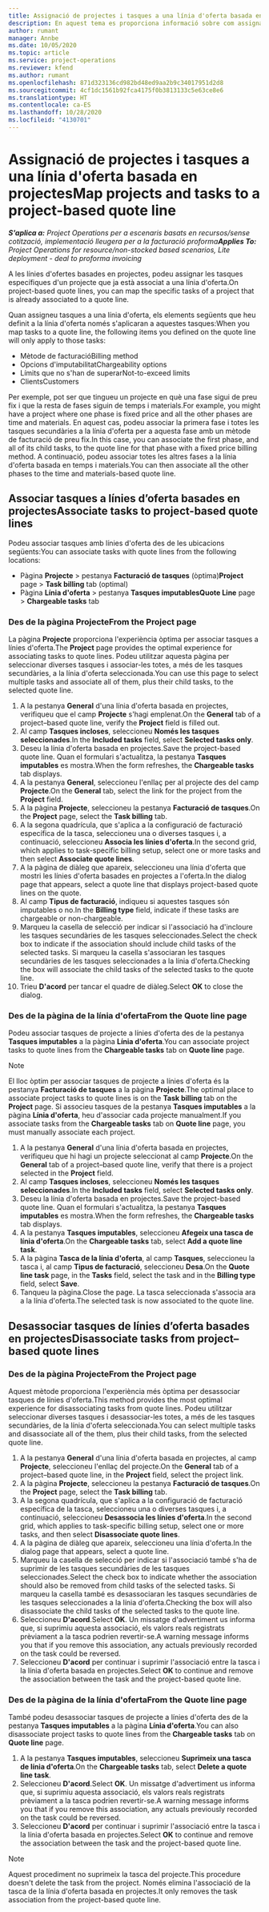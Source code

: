 ```yaml
---
title: Assignació de projectes i tasques a una línia d'oferta basada en projectes
description: En aquest tema es proporciona informació sobre com assignar projectes i tasques a una línia de tasca basada en projectes.
author: rumant
manager: Annbe
ms.date: 10/05/2020
ms.topic: article
ms.service: project-operations
ms.reviewer: kfend
ms.author: rumant
ms.openlocfilehash: 871d323136cd982bd48ed9aa2b9c34017951d2d8
ms.sourcegitcommit: 4cf1dc1561b92fca4175f0b3813133c5e63ce8e6
ms.translationtype: HT
ms.contentlocale: ca-ES
ms.lasthandoff: 10/28/2020
ms.locfileid: "4130701"
---
```

# <a name="map-projects-and-tasks-to-a-project-based-quote-line"></a><span data-ttu-id="c2795-103">Assignació de projectes i tasques a una línia d'oferta basada en projectes</span><span class="sxs-lookup"><span data-stu-id="c2795-103">Map projects and tasks to a project-based quote line</span></span>

<span data-ttu-id="c2795-104">_**S'aplica a:** Project Operations per a escenaris basats en recursos/sense cotització, implementació lleugera per a la facturació proforma_</span><span class="sxs-lookup"><span data-stu-id="c2795-104">_**Applies To:** Project Operations for resource/non-stocked based scenarios, Lite deployment - deal to proforma invoicing_</span></span>

<span data-ttu-id="c2795-105">A les línies d'ofertes basades en projectes, podeu assignar les tasques específiques d'un projecte que ja està associat a una línia d'oferta.</span><span class="sxs-lookup"><span data-stu-id="c2795-105">On project-based quote lines, you can map the specific tasks of a project that is already associated to a quote line.</span></span>

<span data-ttu-id="c2795-106">Quan assigneu tasques a una línia d'oferta, els elements següents que heu definit a la línia d'oferta només s'aplicaran a aquestes tasques:</span><span class="sxs-lookup"><span data-stu-id="c2795-106">When you map tasks to a quote line, the following items you defined on the quote line will only apply to those tasks:</span></span>

- <span data-ttu-id="c2795-107">Mètode de facturació</span><span class="sxs-lookup"><span data-stu-id="c2795-107">Billing method</span></span>
- <span data-ttu-id="c2795-108">Opcions d'imputabilitat</span><span class="sxs-lookup"><span data-stu-id="c2795-108">Chargeability options</span></span>
- <span data-ttu-id="c2795-109">Límits que no s'han de superar</span><span class="sxs-lookup"><span data-stu-id="c2795-109">Not-to-exceed limits</span></span>
- <span data-ttu-id="c2795-110">Clients</span><span class="sxs-lookup"><span data-stu-id="c2795-110">Customers</span></span>

<span data-ttu-id="c2795-111">Per exemple, pot ser que tingueu un projecte en què una fase sigui de preu fix i que la resta de fases siguin de temps i materials.</span><span class="sxs-lookup"><span data-stu-id="c2795-111">For example, you might have a project where one phase is fixed price and all the other phases are time and materials.</span></span> <span data-ttu-id="c2795-112">En aquest cas, podeu associar la primera fase i totes les tasques secundàries a la línia d'oferta per a aquesta fase amb un mètode de facturació de preu fix.</span><span class="sxs-lookup"><span data-stu-id="c2795-112">In this case, you can associate the first phase, and all of its child tasks, to the quote line for that phase with a fixed price billing method.</span></span> <span data-ttu-id="c2795-113">A continuació, podeu associar totes les altres fases a la línia d'oferta basada en temps i materials.</span><span class="sxs-lookup"><span data-stu-id="c2795-113">You can then associate all the other phases to the time and materials-based quote line.</span></span>

## <a name="associate-tasks-to-project-based-quote-lines"></a><span data-ttu-id="c2795-114">Associar tasques a línies d’oferta basades en projectes</span><span class="sxs-lookup"><span data-stu-id="c2795-114">Associate tasks to project-based quote lines</span></span>

<span data-ttu-id="c2795-115">Podeu associar tasques amb línies d'oferta des de les ubicacions següents:</span><span class="sxs-lookup"><span data-stu-id="c2795-115">You can associate tasks with quote lines from the following locations:</span></span>

- <span data-ttu-id="c2795-116">Pàgina **Projecte** > pestanya **Facturació de tasques** (òptima)</span><span class="sxs-lookup"><span data-stu-id="c2795-116">**Project** page > **Task billing** tab (optimal)</span></span>
- <span data-ttu-id="c2795-117">Pàgina **Línia d'oferta** > pestanya **Tasques imputables**</span><span class="sxs-lookup"><span data-stu-id="c2795-117">**Quote Line** page > **Chargeable tasks** tab</span></span> 

### <a name="from-the-project-page"></a><span data-ttu-id="c2795-118">Des de la pàgina Projecte</span><span class="sxs-lookup"><span data-stu-id="c2795-118">From the Project page</span></span>

<span data-ttu-id="c2795-119">La pàgina **Projecte** proporciona l'experiència òptima per associar tasques a línies d'oferta.</span><span class="sxs-lookup"><span data-stu-id="c2795-119">The **Project** page provides the optimal experience for associating tasks to quote lines.</span></span> <span data-ttu-id="c2795-120">Podeu utilitzar aquesta pàgina per seleccionar diverses tasques i associar-les totes, a més de les tasques secundàries, a la línia d'oferta seleccionada.</span><span class="sxs-lookup"><span data-stu-id="c2795-120">You can use this page to select multiple tasks and associate all of them, plus their child tasks, to the selected quote line.</span></span>

1. <span data-ttu-id="c2795-121">A la pestanya **General** d'una línia d'oferta basada en projectes, verifiqueu que el camp **Projecte** s'hagi emplenat.</span><span class="sxs-lookup"><span data-stu-id="c2795-121">On the **General** tab of a project–based quote line, verify the **Project** field is filled out.</span></span>
2. <span data-ttu-id="c2795-122">Al camp **Tasques incloses**, seleccioneu **Només les tasques seleccionades**.</span><span class="sxs-lookup"><span data-stu-id="c2795-122">In the **Included tasks** field, select **Selected tasks only**.</span></span>
3. <span data-ttu-id="c2795-123">Deseu la línia d'oferta basada en projectes.</span><span class="sxs-lookup"><span data-stu-id="c2795-123">Save the project-based quote line.</span></span> <span data-ttu-id="c2795-124">Quan el formulari s'actualitza, la pestanya **Tasques imputables** es mostra.</span><span class="sxs-lookup"><span data-stu-id="c2795-124">When the form refreshes, the **Chargeable tasks** tab displays.</span></span>
4. <span data-ttu-id="c2795-125">A la pestanya **General**, seleccioneu l'enllaç per al projecte des del camp **Projecte**.</span><span class="sxs-lookup"><span data-stu-id="c2795-125">On the **General** tab, select the link for the project from the **Project** field.</span></span>
5. <span data-ttu-id="c2795-126">A la pàgina **Projecte**, seleccioneu la pestanya **Facturació de tasques**.</span><span class="sxs-lookup"><span data-stu-id="c2795-126">On the **Project** page, select the **Task billing** tab.</span></span>
6. <span data-ttu-id="c2795-127">A la segona quadrícula, que s'aplica a la configuració de facturació específica de la tasca, seleccioneu una o diverses tasques i, a continuació, seleccioneu **Associa les línies d'oferta**.</span><span class="sxs-lookup"><span data-stu-id="c2795-127">In the second grid, which applies to task-specific billing setup, select one or more tasks and then select **Associate quote lines**.</span></span>
7. <span data-ttu-id="c2795-128">A la pàgina de diàleg que apareix, seleccioneu una línia d'oferta que mostri les línies d'oferta basades en projectes a l'oferta.</span><span class="sxs-lookup"><span data-stu-id="c2795-128">In the dialog page that appears, select a quote line that displays project-based quote lines on the quote.</span></span>
8. <span data-ttu-id="c2795-129">Al camp **Tipus de facturació**, indiqueu si aquestes tasques són imputables o no.</span><span class="sxs-lookup"><span data-stu-id="c2795-129">In the **Billing type** field, indicate if these tasks are chargeable or non-chargeable.</span></span>
9. <span data-ttu-id="c2795-130">Marqueu la casella de selecció per indicar si l'associació ha d'incloure les tasques secundàries de les tasques seleccionades.</span><span class="sxs-lookup"><span data-stu-id="c2795-130">Select the check box to indicate if the association should include child tasks of the selected tasks.</span></span> <span data-ttu-id="c2795-131">Si marqueu la casella s'associaran les tasques secundàries de les tasques seleccionades a la línia d'oferta.</span><span class="sxs-lookup"><span data-stu-id="c2795-131">Checking the box will associate the child tasks of the selected tasks to the quote line.</span></span>
10. <span data-ttu-id="c2795-132">Trieu **D'acord** per tancar el quadre de diàleg.</span><span class="sxs-lookup"><span data-stu-id="c2795-132">Select **OK** to close the dialog.</span></span>

### <a name="from-the-quote-line-page"></a><span data-ttu-id="c2795-133">Des de la pàgina de la línia d'oferta</span><span class="sxs-lookup"><span data-stu-id="c2795-133">From the Quote line page</span></span>

<span data-ttu-id="c2795-134">Podeu associar tasques de projecte a línies d'oferta des de la pestanya **Tasques imputables** a la pàgina **Línia d'oferta**.</span><span class="sxs-lookup"><span data-stu-id="c2795-134">You can associate project tasks to quote lines from the **Chargeable tasks** tab on **Quote line** page.</span></span>

>[!NOTE]
><span data-ttu-id="c2795-135">El lloc òptim per associar tasques de projecte a línies d'oferta és la pestanya **Facturació de tasques** a la pàgina **Projecte**.</span><span class="sxs-lookup"><span data-stu-id="c2795-135">The optimal place to associate project tasks to quote lines is on the **Task billing** tab on the **Project** page.</span></span> <span data-ttu-id="c2795-136">Si associeu tasques de la pestanya **Tasques imputables** a la pàgina **Línia d'oferta**, heu d'associar cada projecte manualment.</span><span class="sxs-lookup"><span data-stu-id="c2795-136">If you associate tasks from the **Chargeable tasks** tab on **Quote line** page, you must manually associate each project.</span></span>

1. <span data-ttu-id="c2795-137">A la pestanya **General** d'una línia d'oferta basada en projectes, verifiqueu que hi hagi un projecte seleccionat al camp **Projecte**.</span><span class="sxs-lookup"><span data-stu-id="c2795-137">On the **General** tab of a project–based quote line, verify that there is a project selected in the **Project** field.</span></span>
2. <span data-ttu-id="c2795-138">Al camp **Tasques incloses**, seleccioneu **Només les tasques seleccionades**.</span><span class="sxs-lookup"><span data-stu-id="c2795-138">In the **Included tasks** field, select **Selected tasks only**.</span></span>
3. <span data-ttu-id="c2795-139">Deseu la línia d'oferta basada en projectes.</span><span class="sxs-lookup"><span data-stu-id="c2795-139">Save the project-based quote line.</span></span> <span data-ttu-id="c2795-140">Quan el formulari s'actualitza, la pestanya **Tasques imputables** es mostra.</span><span class="sxs-lookup"><span data-stu-id="c2795-140">When the form refreshes, the **Chargeable tasks** tab displays.</span></span>
4. <span data-ttu-id="c2795-141">A la pestanya **Tasques imputables**, seleccioneu **Afegeix una tasca de línia d'oferta**.</span><span class="sxs-lookup"><span data-stu-id="c2795-141">On the **Chargeable tasks** tab, select **Add a quote line task**.</span></span>
5. <span data-ttu-id="c2795-142">A la pàgina **Tasca de la línia d'oferta**, al camp **Tasques**, seleccioneu la tasca i, al camp **Tipus de facturació**, seleccioneu **Desa**.</span><span class="sxs-lookup"><span data-stu-id="c2795-142">On the **Quote line task** page, in the **Tasks** field, select the task and in the **Billing type** field, select **Save**.</span></span> 
6. <span data-ttu-id="c2795-143">Tanqueu la pàgina.</span><span class="sxs-lookup"><span data-stu-id="c2795-143">Close the page.</span></span> <span data-ttu-id="c2795-144">La tasca seleccionada s'associa ara a la línia d'oferta.</span><span class="sxs-lookup"><span data-stu-id="c2795-144">The selected task is now associated to the quote line.</span></span>

## <a name="disassociate-tasks-from-projectbased-quote-lines"></a><span data-ttu-id="c2795-145">Desassociar tasques de línies d’oferta basades en projectes</span><span class="sxs-lookup"><span data-stu-id="c2795-145">Disassociate tasks from project–based quote lines</span></span>

### <a name="from-the-project-page"></a><span data-ttu-id="c2795-146">Des de la pàgina Projecte</span><span class="sxs-lookup"><span data-stu-id="c2795-146">From the Project page</span></span>

<span data-ttu-id="c2795-147">Aquest mètode proporciona l'experiència més òptima per desassociar tasques de línies d'oferta.</span><span class="sxs-lookup"><span data-stu-id="c2795-147">This method provides the most optimal experience for disassociating tasks from quote lines.</span></span> <span data-ttu-id="c2795-148">Podeu utilitzar seleccionar diverses tasques i desassociar-les totes, a més de les tasques secundàries, de la línia d'oferta seleccionada.</span><span class="sxs-lookup"><span data-stu-id="c2795-148">You can select multiple tasks and disassociate all of the them, plus their child tasks, from the selected quote line.</span></span>

1. <span data-ttu-id="c2795-149">A la pestanya **General** d'una línia d'oferta basada en projectes, al camp **Projecte**, seleccioneu l'enllaç del projecte.</span><span class="sxs-lookup"><span data-stu-id="c2795-149">On the **General** tab of a project–based quote line, in the **Project** field, select the project link.</span></span>
2. <span data-ttu-id="c2795-150">A la pàgina **Projecte**, seleccioneu la pestanya **Facturació de tasques**.</span><span class="sxs-lookup"><span data-stu-id="c2795-150">On the **Project** page, select the **Task billing** tab.</span></span>
3. <span data-ttu-id="c2795-151">A la segona quadrícula, que s'aplica a la configuració de facturació específica de la tasca, seleccioneu una o diverses tasques i, a continuació, seleccioneu **Desassocia les línies d'oferta**.</span><span class="sxs-lookup"><span data-stu-id="c2795-151">In the second grid, which applies to task-specific billing setup, select one or more tasks, and then select **Disassociate quote lines**.</span></span>
4. <span data-ttu-id="c2795-152">A la pàgina de diàleg que apareix, seleccioneu una línia d'oferta.</span><span class="sxs-lookup"><span data-stu-id="c2795-152">In the dialog page that appears, select a quote line.</span></span>
5. <span data-ttu-id="c2795-153">Marqueu la casella de selecció per indicar si l'associació també s'ha de suprimir de les tasques secundàries de les tasques seleccionades.</span><span class="sxs-lookup"><span data-stu-id="c2795-153">Select the check box to indicate whether the association should also be removed from child tasks of the selected tasks.</span></span> <span data-ttu-id="c2795-154">Si marqueu la casella també es desassociaran les tasques secundàries de les tasques seleccionades a la línia d'oferta.</span><span class="sxs-lookup"><span data-stu-id="c2795-154">Checking the box will also disassociate the child tasks of the selected tasks to the quote line.</span></span>
6. <span data-ttu-id="c2795-155">Seleccioneu **D'acord**.</span><span class="sxs-lookup"><span data-stu-id="c2795-155">Select **OK**.</span></span> <span data-ttu-id="c2795-156">Un missatge d'advertiment us informa que, si suprimiu aquesta associació, els valors reals registrats prèviament a la tasca podrien revertir-se.</span><span class="sxs-lookup"><span data-stu-id="c2795-156">A warning message informs you that if you remove this association, any actuals previously recorded on the task could be reversed.</span></span> 
7. <span data-ttu-id="c2795-157">Seleccioneu **D'acord** per continuar i suprimir l'associació entre la tasca i la línia d'oferta basada en projectes.</span><span class="sxs-lookup"><span data-stu-id="c2795-157">Select **OK** to continue and remove the association between the task and the project-based quote line.</span></span>

### <a name="from-the-quote-line-page"></a><span data-ttu-id="c2795-158">Des de la pàgina de la línia d'oferta</span><span class="sxs-lookup"><span data-stu-id="c2795-158">From the Quote line page</span></span>

<span data-ttu-id="c2795-159">També podeu desassociar tasques de projecte a línies d'oferta des de la pestanya **Tasques imputables** a la pàgina **Línia d'oferta**.</span><span class="sxs-lookup"><span data-stu-id="c2795-159">You can also disassociate project tasks to quote lines from the **Chargeable tasks** tab on **Quote line** page.</span></span>

1. <span data-ttu-id="c2795-160">A la pestanya **Tasques imputables**, seleccioneu **Suprimeix una tasca de línia d'oferta**.</span><span class="sxs-lookup"><span data-stu-id="c2795-160">On the **Chargeable tasks** tab, select **Delete a quote line task**.</span></span>
2. <span data-ttu-id="c2795-161">Seleccioneu **D'acord**.</span><span class="sxs-lookup"><span data-stu-id="c2795-161">Select **OK**.</span></span> <span data-ttu-id="c2795-162">Un missatge d'advertiment us informa que, si suprimiu aquesta associació, els valors reals registrats prèviament a la tasca podrien revertir-se.</span><span class="sxs-lookup"><span data-stu-id="c2795-162">A warning message informs you that if you remove this association, any actuals previously recorded on the task could be reversed.</span></span> 
3. <span data-ttu-id="c2795-163">Seleccioneu **D'acord** per continuar i suprimir l'associació entre la tasca i la línia d'oferta basada en projectes.</span><span class="sxs-lookup"><span data-stu-id="c2795-163">Select **OK** to continue and remove the association between the task and the project-based quote line.</span></span>

>[!NOTE]
> <span data-ttu-id="c2795-164">Aquest procediment no suprimeix la tasca del projecte.</span><span class="sxs-lookup"><span data-stu-id="c2795-164">This procedure doesn't delete the task from the project.</span></span> <span data-ttu-id="c2795-165">Només elimina l'associació de la tasca de la línia d'oferta basada en projectes.</span><span class="sxs-lookup"><span data-stu-id="c2795-165">It only removes the task association from the project-based quote line.</span></span>
